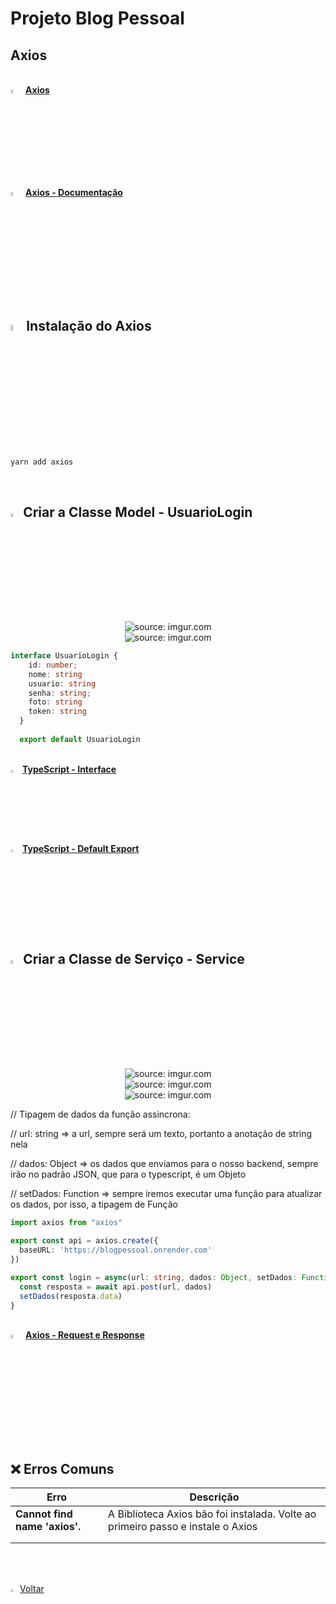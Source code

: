 <h1>Projeto Blog Pessoal</h1>



<h2>Axios</h2>



<br />

<div align="left"><img src="https://i.imgur.com/A94hGdN.png" title="source: imgur.com" width="4%"/> <a href="https://axios-http.com/" target="_blank"><b>Axios</b></a></div>

<div align="left"><img src="https://i.imgur.com/A94hGdN.png" title="source: imgur.com" width="4%"/> <a href="https://www.npmjs.com/package/axios" target="_blank"><b>Axios - Documentação</b></a></div>

<br />

<h2><img src="https://i.imgur.com/H9wEgsJ.png" title="source: imgur.com" width="5%"/>Instalação do Axios</h2>



```bash
yarn add axios
```



<br />

<h2><img src="https://i.imgur.com/izFuHID.png" title="source: imgur.com" width="4%"/>Criar a Classe Model - UsuarioLogin</h2>





<div align="center"><img src="https://i.imgur.com/iAKfz6A.png" title="source: imgur.com" /></div>



<div align="center"><img src="https://i.imgur.com/bTEtms5.png" title="source: imgur.com" /></div>



```typescript
interface UsuarioLogin {
    id: number;
    nome: string
    usuario: string
    senha: string;
    foto: string
    token: string
  }
  
  export default UsuarioLogin
```



<br />

<div align="left"><img src="https://i.imgur.com/izFuHID.png" title="source: imgur.com" width="3%"/> <a href="https://www.typescriptlang.org/docs/handbook/typescript-tooling-in-5-minutes.html#interfaces" target="_blank"><b>TypeScript - Interface</b></a></div>

<div align="left"><img src="https://i.imgur.com/izFuHID.png" title="source: imgur.com" width="3%"/> <a href="https://www.typescriptlang.org/docs/handbook/modules.html#default-exports" target="_blank"><b>TypeScript - Default Export</b></a></div>

<br />



<h2><img src="https://i.imgur.com/izFuHID.png" title="source: imgur.com" width="4%"/>Criar a Classe de Serviço - Service</h2>





<div align="center"><img src="https://i.imgur.com/mrj7l7F.png" title="source: imgur.com" /></div>



<div align="center"><img src="https://i.imgur.com/fzJ4GMI.png" title="source: imgur.com" /></div>



<div align="center"><img src="https://i.imgur.com/okcSKmS.png" title="source: imgur.com" /></div>



// Tipagem de dados da função assincrona:

// url: string => a url, sempre será um texto, portanto a anotação de string nela

// dados: Object => os dados que enviamos para o nosso backend, sempre irão no padrão JSON, que para o typescript, é um Objeto

// setDados: Function => sempre iremos executar uma função para atualizar os dados, por isso, a tipagem de Função



```typescript
import axios from "axios"

export const api = axios.create({
  baseURL: 'https://blogpessoal.onrender.com'
})

export const login = async(url: string, dados: Object, setDados: Function) => {
  const resposta = await api.post(url, dados)
  setDados(resposta.data)
}
```



<br />

<div align="left"><img src="https://i.imgur.com/A94hGdN.png" title="source: imgur.com" width="4%"/> <a href="https://www.npmjs.com/package/axios#axios-api" target="_blank"><b>Axios - Request e Response</b></a></div>

<br />



<h2>❌ Erros Comuns</h2>

| Erro                          | Descrição                                                    |
| ----------------------------- | ------------------------------------------------------------ |
| **Cannot find name 'axios'.** | A Biblioteca Axios bão foi instalada. Volte ao primeiro passo e instale o Axios |
|                               |                                                              |
|                               |                                                              |

<br /><br />
	

<div align="left"><a href="README.md"><img src="https://i.imgur.com/XMgF3gl.png" title="source: imgur.com" width="3%"/>Voltar</a></div>